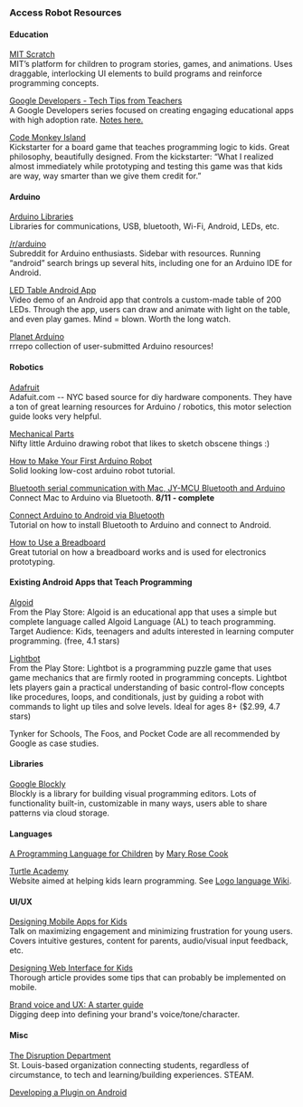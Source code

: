 ### Access Robot Resources

#### Education
[MIT Scratch](https://scratch.mit.edu/)  
MIT’s platform for children to program stories, games, and animations. Uses draggable, interlocking UI elements to build programs and reinforce programming concepts.

[Google Developers - Tech Tips from Teachers](https://www.youtube.com/playlist?list=PLOU2XLYxmsIIn9zepP_JLwNkvqYzpfieY&linkId=16083062)  
A Google Developers series focused on creating engaging educational apps with high adoption rate. [Notes here.](https://docs.google.com/document/d/1GZiQAts0ZmNQP68x3nVFk0nu5dFuW5jYiSJ15epoAGY/edit?usp=sharing)  

[Code Monkey Island](https://www.google.com/url?q=https%3A%2F%2Fwww.kickstarter.com%2Fprojects%2Frajsidhu%2Fcode-monkey-island-making-programming-childs-play%2Fdescription&sa=D&sntz=1&usg=AFQjCNFATqbBYIiHClCooDYwtRR4c7VzXQ)  
Kickstarter for a board game that teaches programming logic to kids. Great philosophy, beautifully designed. From the kickstarter: “What I realized almost immediately while prototyping and testing this game was that kids are way, way smarter than we give them credit for.”

#### Arduino
[Arduino Libraries](https://www.google.com/url?q=https%3A%2F%2Fwww.arduino.cc%2Fen%2FReference%2FLibraries&sa=D&sntz=1&usg=AFQjCNFyCF8uTngF5r1Dmuw2O4fyFMtn8Q)  
Libraries for communications, USB, bluetooth, Wi-Fi, Android, LEDs, etc.

[/r/arduino](http://www.reddit.com/r/arduino)  
Subreddit for Arduino enthusiasts. Sidebar with resources. Running “android” search brings up several hits, including one for an Arduino IDE for Android.

[LED Table Android App](https://www.youtube.com/watch?v=jbykUD1YC7M)  
Video demo of an Android app that controls a custom-made table of 200 LEDs. Through the app, users can draw and animate with light on the table, and even play games. Mind = blown. Worth the long watch.

[Planet Arduino](https://rrrepo.co/repo/PlanetArduino)  
rrrepo collection of user-submitted Arduino resources!

#### Robotics

[Adafruit](https://learn.adafruit.com/adafruit-motor-selection-guide)  
Adafuit.com -- NYC based source for diy hardware components. They have a ton of great learning resources for Arduino / robotics, this motor selection guide looks very helpful.

[Mechanical Parts](https://vimeo.com/78771257)  
Nifty little Arduino drawing robot that likes to sketch obscene things :)

[How to Make Your First Arduino Robot](http://www.foxytronics.com/learn/robots/how-to-make-your-first-arduino-robot/parts)  
Solid looking low-cost arduino robot tutorial.

[Bluetooth serial communication with Mac, JY-MCU Bluetooth and Arduino](https://decyborg.wordpress.com/2013/09/08/bluetooth-serial-communication-with-arduino-jy-mcu-bluetooth-and-macbook-pro/)  
Connect Mac to Arduino via Bluetooth. **8/11 - complete**

[Connect Arduino to Android via Bluetooth](http://www.instructables.com/id/Connect-Arduino-Uno-to-Android-via-Bluetooth/?ALLSTEPS)  
Tutorial on how to install Bluetooth to Arduino and connect to Android.

[How to Use a Breadboard](https://learn.sparkfun.com/tutorials/how-to-use-a-breadboard/anatomy-of-a-breadboard)  
Great tutorial on how a breadboard works and is used for electronics prototyping.

#### Existing Android Apps that Teach Programming

[Algoid](https://play.google.com/store/apps/details?id=fr.cyann.algoid&hl=en)  
From the Play Store: Algoid is an educational app that uses a simple but complete language called Algoid Language (AL) to teach programming. Target Audience: Kids, teenagers and adults interested in learning computer programming. (free, 4.1 stars)

[Lightbot](https://play.google.com/store/apps/details?id=com.lightbot.lightbot&hl=en)  
From the Play Store: Lightbot is a programming puzzle game that uses game mechanics that are firmly rooted in programming concepts. Lightbot lets players gain a practical understanding of basic control-flow concepts like procedures, loops, and conditionals, just by guiding a robot with commands to light up tiles and solve levels. Ideal for ages 8+ ($2.99, 4.7 stars)

Tynker for Schools, The Foos, and Pocket Code are all recommended by Google as case studies.

#### Libraries

[Google Blockly](https://developers.google.com/blockly/)  
Blockly is a library for building visual programming editors. Lots of functionality built-in, customizable in many ways, users able to share patterns via cloud storage.

#### Languages
[A Programming Language for Children](https://www.youtube.com/watch?v=qDZ5Ku6whi0) by [Mary Rose Cook](http://maryrosecook.com/)

[Turtle Academy](https://turtleacademy.com/learn.php)  
Website aimed at helping kids learn programming. See [Logo language Wiki](https://en.wikipedia.org/wiki/Logo_(programming_language)).

#### UI/UX

[Designing Mobile Apps for Kids](https://realm.io/news/altconf-kathryn-rotondo-designing-mobile-apps-for-kids/)  
Talk on maximizing engagement and minimizing frustration for young users. Covers intuitive gestures, content for parents, audio/visual input feedback, etc.

[Designing Web Interface for Kids](http://www.uxhandy.com/user-experience/designing-web-interfaces-for-kids/)  
Thorough article provides some tips that can probably be implemented on mobile.

[Brand voice and UX: A starter guide](https://medium.com/@InVisionApp/brand-voice-and-ux-a-starter-guide-84009692c1c4?ref=uxhandy)  
Digging deep into defining your brand's voice/tone/character.

#### Misc

[The Disruption Department](http://thedisruptiondepartment.org/)  
St. Louis-based organization connecting students, regardless of circumstance, to tech and learning/building experiences. STEAM.

[Developing a Plugin on Android](http://cordova.apache.org/docs/en/2.4.0/guide_plugin-development_android_index.md.html#Developing%20a%20Plugin%20on%20Android)

